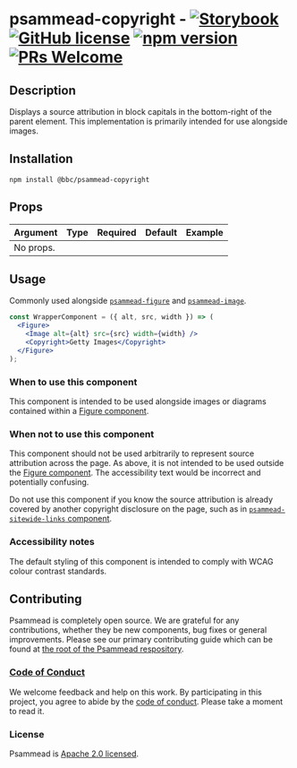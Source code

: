 # psammead-copyright - [![Storybook](https://raw.githubusercontent.com/storybooks/brand/master/badge/badge-storybook.svg?sanitize=true)](https://bbc.github.io/psammead/?selectedKind=Copyright) [![GitHub license](https://img.shields.io/badge/license-Apache%202.0-blue.svg)](https://github.com/BBC/psammead/blob/latest/LICENSE) [![npm version](https://img.shields.io/npm/v/@bbc/psammead-copyright.svg)](https://www.npmjs.com/package/@bbc/psammead-copyright) [![PRs Welcome](https://img.shields.io/badge/PRs-welcome-brightgreen.svg)](https://github.com/BBC/psammead/blob/latest/CONTRIBUTING.md)

## Description

Displays a source attribution in block capitals in the bottom-right of the parent element. This implementation is primarily intended for use alongside images.

## Installation

`npm install @bbc/psammead-copyright`

## Props

| Argument  | Type | Required | Default | Example |
| --------- | ---- | -------- | ------- | ------- |
| No props. |      |          |         |         |

## Usage

Commonly used alongside [`psammead-figure`](https://github.com/BBC-News/psammead/tree/latest/packages/components/psammead-figure) and [`psammead-image`](https://github.com/BBC-News/psammead/tree/latest/packages/components/psammead-image).

```jsx
const WrapperComponent = ({ alt, src, width }) => (
  <Figure>
    <Image alt={alt} src={src} width={width} />
    <Copyright>Getty Images</Copyright>
  </Figure>
);
```

### When to use this component

This component is intended to be used alongside images or diagrams contained within a [Figure component](https://github.com/BBC-News/psammead/tree/latest/packages/components/psammead-figure).

### When not to use this component

This component should not be used arbitrarily to represent source attribution across the page. As above, it is not intended to be used outside the [Figure component](https://github.com/BBC-News/psammead/tree/latest/packages/components/psammead-figure). The accessibility text would be incorrect and potentially confusing.

Do not use this component if you know the source attribution is already covered by another copyright disclosure on the page, such as in [`psammead-sitewide-links` component](https://github.com/BBC-News/psammead/tree/latest/packages/components/psammead-sitewide-links).

### Accessibility notes

The default styling of this component is intended to comply with WCAG colour contrast standards.

<!-- ## Roadmap -->

## Contributing

Psammead is completely open source. We are grateful for any contributions, whether they be new components, bug fixes or general improvements. Please see our primary contributing guide which can be found at [the root of the Psammead respository](https://github.com/BBC-News/psammead/blob/latest/CONTRIBUTING.md).

### [Code of Conduct](https://github.com/BBC-News/psammead/blob/latest/CODE_OF_CONDUCT.md)

We welcome feedback and help on this work. By participating in this project, you agree to abide by the [code of conduct](https://github.com/BBC-News/psammead/blob/latest/CODE_OF_CONDUCT.md). Please take a moment to read it.

### License

Psammead is [Apache 2.0 licensed](https://github.com/BBC-News/psammead/blob/latest/LICENSE).
